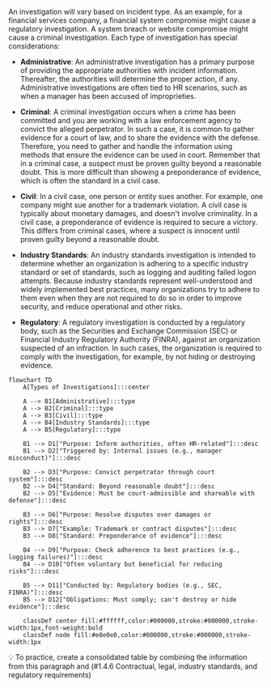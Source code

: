 An investigation will vary based on incident type. As an example, for a financial services company, a financial system compromise might cause a regulatory investigation. A system breach or website compromise might cause a criminal investigation. Each type of investigation has special considerations:

- **Administrative**: An administrative investigation has a primary purpose of providing the appropriate authorities with incident information. Thereafter, the authorities will determine the proper action, if any. Administrative investigations are often tied to HR scenarios, such as when a manager has been accused of improprieties.

- **Criminal**: A criminal investigation occurs when a crime has been committed and you are working with a law enforcement agency to convict the alleged perpetrator. In such a case, it is common to gather evidence for a court of law, and to share the evidence with the defense. Therefore, you need to gather and handle the information using methods that ensure the evidence can be used in court. Remember that in a criminal case, a suspect must be proven guilty beyond a reasonable doubt. This is more difficult than showing a preponderance of evidence, which is often the standard in a civil case.

- **Civil**: In a civil case, one person or entity sues another. For example, one company might sue another for a trademark violation. A civil case is typically about monetary damages, and doesn't involve criminality. In a civil case, a preponderance of evidence is required to secure a victory. This differs from criminal cases, where a suspect is innocent until proven guilty beyond a reasonable doubt.

- **Industry Standards**: An industry standards investigation is intended to determine whether an organization is adhering to a specific industry standard or set of standards, such as logging and auditing failed logon attempts. Because industry standards represent well-understood and widely implemented best practices, many organizations try to adhere to them even when they are not required to do so in order to improve security, and reduce operational and other risks.

- **Regulatory**: A regulatory investigation is conducted by a regulatory body, such as the Securities and Exchange Commission (SEC) or Financial Industry Regulatory Authority (FINRA), against an organization suspected of an infraction. In such cases, the organization is required to comply with the investigation, for example, by not hiding or destroying evidence.

```mermaid 
flowchart TD
    A[Types of Investigations]:::center

    A --> B1[Administrative]:::type
    A --> B2[Criminal]:::type
    A --> B3[Civil]:::type
    A --> B4[Industry Standards]:::type
    A --> B5[Regulatory]:::type

    B1 --> D1["Purpose: Inform authorities, often HR-related"]:::desc
    B1 --> D2["Triggered by: Internal issues (e.g., manager misconduct)"]:::desc

    B2 --> D3["Purpose: Convict perpetrator through court system"]:::desc
    B2 --> D4["Standard: Beyond reasonable doubt"]:::desc
    B2 --> D5["Evidence: Must be court-admissible and shareable with defense"]:::desc

    B3 --> D6["Purpose: Resolve disputes over damages or rights"]:::desc
    B3 --> D7["Example: Trademark or contract disputes"]:::desc
    B3 --> D8["Standard: Preponderance of evidence"]:::desc

    B4 --> D9["Purpose: Check adherence to best practices (e.g., logging failures)"]:::desc
    B4 --> D10["Often voluntary but beneficial for reducing risks"]:::desc

    B5 --> D11["Conducted by: Regulatory bodies (e.g., SEC, FINRA)"]:::desc
    B5 --> D12["Obligations: Must comply; can't destroy or hide evidence"]:::desc

    classDef center fill:#ffffff,color:#000000,stroke:#000000,stroke-width:1px,font-weight:bold
    classDef node fill:#e0e0e0,color:#000000,stroke:#000000,stroke-width:1px
```

:bulb: To practice, create a consolidated table by combining the information from this paragraph and (#1.4.6 Contractual, legal, industry standards, and regulatory requirements)
